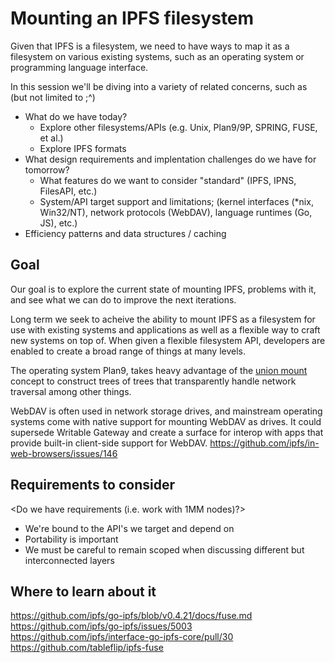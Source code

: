 # Mounting an IPFS filesystem

Given that IPFS is a filesystem, we need to have ways to map it as a filesystem on various existing systems, such as an operating system or programming language interface.

In this session we'll be diving into a variety of related concerns, such as (but not limited to ;^)
 - What do we have today?
   - Explore other filesystems/APIs (e.g. Unix, Plan9/9P, SPRING, FUSE, et al.)
   - Explore IPFS formats
 - What design requirements and implentation challenges do we have for tomorrow?
   - What features do we want to consider "standard" (IPFS, IPNS, FilesAPI, etc.)
   - System/API target support and limitations; (kernel interfaces (\*nix, Win32/NT), network protocols (WebDAV), language runtimes (Go, JS), etc.)
 - Efficiency patterns and data structures / caching

## Goal

Our goal is to explore the current state of mounting IPFS, problems with it, and see what we can do to improve the next iterations.

Long term we seek to acheive the ability to mount IPFS as a filesystem for use with existing systems and applications as well as a flexible way to craft new systems on top of. 
When given a flexible filesystem API, developers are enabled to create a broad range of things at many levels.

The operating system Plan9, takes heavy advantage of the [union mount](https://en.wikipedia.org/wiki/Union_mount) concept to construct trees of trees that transparently handle network traversal among other things.

WebDAV is often used in network storage drives, and mainstream operating systems come with native support for mounting WebDAV as drives. It could supersede Writable Gateway and create a surface for interop with apps that provide built-in client-side support for WebDAV. https://github.com/ipfs/in-web-browsers/issues/146

## Requirements to consider

<Do we have requirements (i.e. work with 1MM nodes)?>

- We're bound to the API's we target and depend on
- Portability is important
- We must be careful to remain scoped when discussing different but interconnected layers

## Where to learn about it
https://github.com/ipfs/go-ipfs/blob/v0.4.21/docs/fuse.md  
https://github.com/ipfs/go-ipfs/issues/5003  
https://github.com/ipfs/interface-go-ipfs-core/pull/30  
https://github.com/tableflip/ipfs-fuse  
